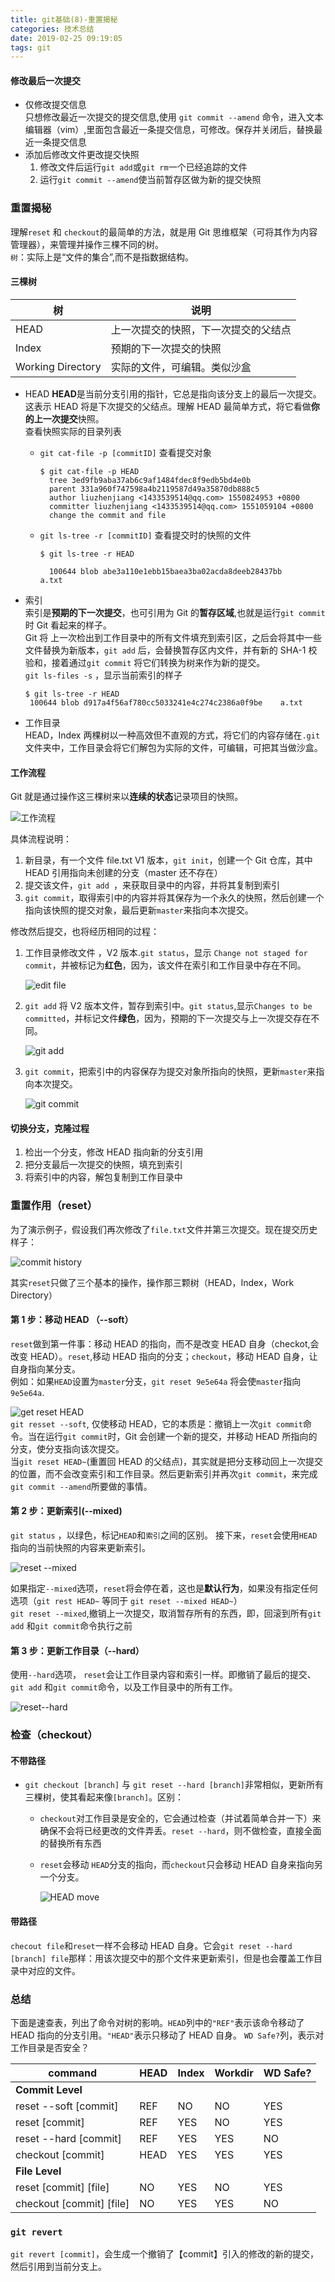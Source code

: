 ```yaml
---
title: git基础(8)-重置揭秘
categories: 技术总结
date: 2019-02-25 09:19:05
tags: git
---
```


#### 修改最后一次提交

- 仅修改提交信息  
  只想修改最近一次提交的提交信息,使用 `git commit --amend` 命令，进入文本编辑器（vim）,里面包含最近一条提交信息，可修改。保存并关闭后，替换最近一条提交信息
- 添加后修改文件更改提交快照
  1. 修改文件后运行`git add`或`git rm`一个已经追踪的文件
  2. 运行`git commit --amend`使当前暂存区做为新的提交快照

### 重置揭秘

理解`reset` 和 `checkout`的最简单的方法，就是用 Git 思维框架（可将其作为内容管理器），来管理并操作三棵不同的树。  
`树`：实际上是“文件的集合”,而不是指数据结构。

#### 三棵树

| 树                | 说明                                 |
| ----------------- | ------------------------------------ |
| HEAD              | 上一次提交的快照，下一次提交的父结点 |
| Index             | 预期的下一次提交的快照               |
| Working Directory | 实际的文件，可编辑。类似沙盒         |

- HEAD
  **HEAD**是当前分支引用的指针，它总是指向该分支上的最后一次提交。这表示 HEAD 将是下次提交的父结点。理解 HEAD 最简单方式，将它看做**你的上一次提交**快照。  
  查看快照实际的目录列表

  - `git cat-file -p [commitID]` 查看提交对象
    ```shell
    $ git cat-file -p HEAD
      tree 3ed9fb9aba37ab6c9af1484fdec8f9edb5bd4e0b
      parent 331a960f747598a4b2119587d49a35870db888c5
      author liuzhenjiang <1433539514@qq.com> 1550824953 +0800
      committer liuzhenjiang <1433539514@qq.com> 1551059104 +0800
      change the commit and file
    ```
  - `git ls-tree -r [commitID]` 查看提交时的快照的文件

    ```shell
    $ git ls-tree -r HEAD

      100644 blob abe3a110e1ebb15baea3ba02acda8deeb28437bb      a.txt
    ```

- 索引  
  索引是**预期的下一次提交**，也可引用为 Git 的**暂存区域**,也就是运行`git commit` 时 Git 看起来的样子。  
  Git 将 上一次检出到工作目录中的所有文件填充到索引区，之后会将其中一些文件替换为新版本，`git add` 后，会替换暂存区内文件，并有新的 SHA-1 校验和，接着通过`git commit` 将它们转换为树来作为新的提交。  
  `git ls-files -s` ，显示当前索引的样子
  ```shell
  $ git ls-tree -r HEAD
   100644 blob d917a4f56af780cc5033241e4c274c2386a0f9be    a.txt
  ```
- 工作目录  
  HEAD，Index 两棵树以一种高效但不直观的方式，将它们的内容存储在`.git`文件夹中，工作目录会将它们解包为实际的文件，可编辑，可把其当做沙盒。

#### 工作流程

Git 就是通过操作这三棵树来以**连续的状态**记录项目的快照。

![工作流程](/image/workflow.png)

具体流程说明：

1. 新目录，有一个文件 file.txt V1 版本，`git init`，创建一个 Git 仓库，其中 HEAD 引用指向未创建的分支（master 还不存在）
2. 提交该文件，`git add `，来获取目录中的内容，并将其复制到索引
3. `git commit`，取得索引中的内容并将其保存为一个永久的快照，然后创建一个指向该快照的提交对象，最后更新`master`来指向本次提交。

修改然后提交，也将经历相同的过程：

1. 工作目录修改文件 ，V2 版本.`git status`，显示 `Change not staged for commit`，并被标记为**红色**，因为，该文件在索引和工作目录中存在不同。

   ![edit file](/image/edit_file.png)

2. `git add` 将 V2 版本文件，暂存到索引中。`git status`,显示`Changes to be committed`，并标记文件**绿色**，因为，预期的下一次提交与上一次提交存在不同。

   ![git add](/image/git_add.png)

3. `git commit`，把索引中的内容保存为提交对象所指向的快照，更新`master`来指向本次提交。

   ![git commit](/image/git_commit.png)

#### 切换分支，克隆过程

1. 检出一个分支，修改 HEAD 指向新的分支引用
2. 把分支最后一次提交的快照，填充到索引
3. 将索引中的内容，解包复制到工作目录中

### 重置作用（reset）

为了演示例子，假设我们再次修改了`file.txt`文件并第三次提交。现在提交历史样子：

![commit history](/image/commit_history.png)

其实`reset`只做了三个基本的操作，操作那三颗树（HEAD，Index，Work Directory）

#### 第 1 步：移动 HEAD （--soft）

`reset`做到第一件事：移动 HEAD 的指向，而不是改变 HEAD 自身（checkot,会改变 HEAD）。`reset`,移动 HEAD 指向的分支；`checkout`，移动 HEAD 自身，让自身指向某分支。  
例如：如果`HEAD`设置为`master`分支，`git reset 9e5e64a` 将会使`master`指向`9e5e64a`.

![get reset HEAD](/image/resset_HEAD.png)  
`git resset --soft`, 仅使移动 HEAD，它的本质是：撤销上一次`git commit`命令。当在运行`git commit`时，Git 会创建一个新的提交，并移动 HEAD 所指向的分支，使分支指向该次提交。  
当`git reset HEAD~`(重置回 HEAD 的父结点)，其实就是把分支移动回上一次提交的位置，而不会改变索引和工作目录。然后更新索引并再次`git commit`，来完成`git commit --amend`所要做的事情。

#### 第 2 步：更新索引(--mixed)

`git status` ，以绿色，标记`HEAD`和`索引`之间的区别。
接下来，`reset`会使用`HEAD`指向的当前快照的内容来更新索引。

![reset --mixed](/image/reset_mixed.png)

如果指定`--mixed`选项，`reset`将会停在着，这也是**默认行为**，如果没有指定任何选项（`git rest HEAD~` 等同于 `git reset --mixed HEAD~`）  
`git reset --mixed`,撤销上一次提交，取消暂存所有的东西，即，回滚到所有`git add` 和`git commit`命令执行之前

#### 第 3 步：更新工作目录（--hard）

使用`--hard`选项， `reset`会让工作目录内容和索引一样。即撤销了最后的提交、 `git add` 和`git commit`命令，以及工作目录中的所有工作。

![reset--hard](/image/reset_hard.png)

### 检查（checkout）

#### 不带路径

- `git checkout [branch]` 与 `git reset --hard [branch]`非常相似，更新所有三棵树，使其看起来像`[branch]`。区别：

  - `checkout`对工作目录是安全的，它会通过检查（并试着简单合并一下）来确保不会将已经更改的文件弄丢。`reset --hard`，则不做检查，直接全面的替换所有东西
  - `reset`会移动 `HEAD`分支的指向，而`checkout`只会移动 HEAD 自身来指向另一个分支。

    ![HEAD move](/image/HEAD_move.png)

#### 带路径

`checout file`和`reset`一样不会移动 HEAD 自身。它会`git reset --hard [branch] file`那样：用该次提交中的那个文件来更新索引，但是也会覆盖工作目录中对应的文件。

### 总结

下面是速查表，列出了命令对树的影响。`HEAD`列中的`"REF"`表示该命令移动了 HEAD 指向的分支引用。`"HEAD"`表示只移动了 HEAD 自身。 `WD Safe?`列，表示对工作目录是否安全？

| command                  | HEAD | Index | Workdir | WD Safe? |
| ------------------------ | ---- | ----- | ------- | -------- |
| **Commit Level**         |
| reset --soft [commit]    | REF  | NO    | NO      | YES      |
| reset [commit]           | REF  | YES   | NO      | YES      |
| reset --hard [commit]    | REF  | YES   | YES     | NO       |
| checkout [commit]        | HEAD | YES   | YES     | YES      |
| **File Level**           |
| reset [commit] [file]    | NO   | YES   | NO      | YES      |
| checkout [commit] [file] | NO   | YES   | YES     | NO       |

### `git revert`

`git revert [commit]`，会生成一个撤销了【commit】引入的修改的新的提交，然后引用到当前分支上。
